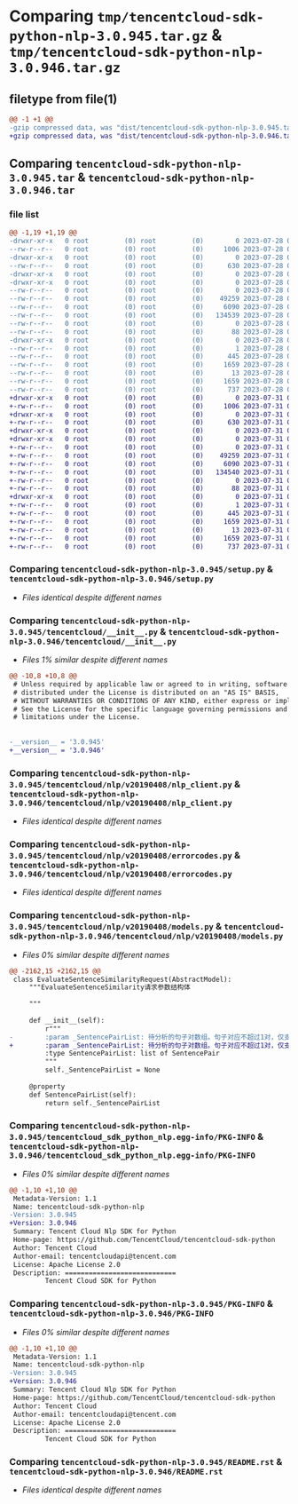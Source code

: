 # Comparing `tmp/tencentcloud-sdk-python-nlp-3.0.945.tar.gz` & `tmp/tencentcloud-sdk-python-nlp-3.0.946.tar.gz`

## filetype from file(1)

```diff
@@ -1 +1 @@
-gzip compressed data, was "dist/tencentcloud-sdk-python-nlp-3.0.945.tar", last modified: Fri Jul 28 00:32:42 2023, max compression
+gzip compressed data, was "dist/tencentcloud-sdk-python-nlp-3.0.946.tar", last modified: Mon Jul 31 00:32:53 2023, max compression
```

## Comparing `tencentcloud-sdk-python-nlp-3.0.945.tar` & `tencentcloud-sdk-python-nlp-3.0.946.tar`

### file list

```diff
@@ -1,19 +1,19 @@
-drwxr-xr-x   0 root         (0) root         (0)        0 2023-07-28 00:32:42.000000 tencentcloud-sdk-python-nlp-3.0.945/
--rw-r--r--   0 root         (0) root         (0)     1006 2023-07-28 00:32:42.000000 tencentcloud-sdk-python-nlp-3.0.945/setup.py
-drwxr-xr-x   0 root         (0) root         (0)        0 2023-07-28 00:32:42.000000 tencentcloud-sdk-python-nlp-3.0.945/tencentcloud/
--rw-r--r--   0 root         (0) root         (0)      630 2023-07-28 00:32:42.000000 tencentcloud-sdk-python-nlp-3.0.945/tencentcloud/__init__.py
-drwxr-xr-x   0 root         (0) root         (0)        0 2023-07-28 00:32:42.000000 tencentcloud-sdk-python-nlp-3.0.945/tencentcloud/nlp/
-drwxr-xr-x   0 root         (0) root         (0)        0 2023-07-28 00:32:42.000000 tencentcloud-sdk-python-nlp-3.0.945/tencentcloud/nlp/v20190408/
--rw-r--r--   0 root         (0) root         (0)        0 2023-07-28 00:32:42.000000 tencentcloud-sdk-python-nlp-3.0.945/tencentcloud/nlp/v20190408/__init__.py
--rw-r--r--   0 root         (0) root         (0)    49259 2023-07-28 00:32:42.000000 tencentcloud-sdk-python-nlp-3.0.945/tencentcloud/nlp/v20190408/nlp_client.py
--rw-r--r--   0 root         (0) root         (0)     6090 2023-07-28 00:32:42.000000 tencentcloud-sdk-python-nlp-3.0.945/tencentcloud/nlp/v20190408/errorcodes.py
--rw-r--r--   0 root         (0) root         (0)   134539 2023-07-28 00:32:42.000000 tencentcloud-sdk-python-nlp-3.0.945/tencentcloud/nlp/v20190408/models.py
--rw-r--r--   0 root         (0) root         (0)        0 2023-07-28 00:32:42.000000 tencentcloud-sdk-python-nlp-3.0.945/tencentcloud/nlp/__init__.py
--rw-r--r--   0 root         (0) root         (0)       88 2023-07-28 00:32:42.000000 tencentcloud-sdk-python-nlp-3.0.945/setup.cfg
-drwxr-xr-x   0 root         (0) root         (0)        0 2023-07-28 00:32:42.000000 tencentcloud-sdk-python-nlp-3.0.945/tencentcloud_sdk_python_nlp.egg-info/
--rw-r--r--   0 root         (0) root         (0)        1 2023-07-28 00:32:42.000000 tencentcloud-sdk-python-nlp-3.0.945/tencentcloud_sdk_python_nlp.egg-info/dependency_links.txt
--rw-r--r--   0 root         (0) root         (0)      445 2023-07-28 00:32:42.000000 tencentcloud-sdk-python-nlp-3.0.945/tencentcloud_sdk_python_nlp.egg-info/SOURCES.txt
--rw-r--r--   0 root         (0) root         (0)     1659 2023-07-28 00:32:42.000000 tencentcloud-sdk-python-nlp-3.0.945/tencentcloud_sdk_python_nlp.egg-info/PKG-INFO
--rw-r--r--   0 root         (0) root         (0)       13 2023-07-28 00:32:42.000000 tencentcloud-sdk-python-nlp-3.0.945/tencentcloud_sdk_python_nlp.egg-info/top_level.txt
--rw-r--r--   0 root         (0) root         (0)     1659 2023-07-28 00:32:42.000000 tencentcloud-sdk-python-nlp-3.0.945/PKG-INFO
--rw-r--r--   0 root         (0) root         (0)      737 2023-07-28 00:32:42.000000 tencentcloud-sdk-python-nlp-3.0.945/README.rst
+drwxr-xr-x   0 root         (0) root         (0)        0 2023-07-31 00:32:53.000000 tencentcloud-sdk-python-nlp-3.0.946/
+-rw-r--r--   0 root         (0) root         (0)     1006 2023-07-31 00:32:53.000000 tencentcloud-sdk-python-nlp-3.0.946/setup.py
+drwxr-xr-x   0 root         (0) root         (0)        0 2023-07-31 00:32:53.000000 tencentcloud-sdk-python-nlp-3.0.946/tencentcloud/
+-rw-r--r--   0 root         (0) root         (0)      630 2023-07-31 00:32:53.000000 tencentcloud-sdk-python-nlp-3.0.946/tencentcloud/__init__.py
+drwxr-xr-x   0 root         (0) root         (0)        0 2023-07-31 00:32:53.000000 tencentcloud-sdk-python-nlp-3.0.946/tencentcloud/nlp/
+drwxr-xr-x   0 root         (0) root         (0)        0 2023-07-31 00:32:53.000000 tencentcloud-sdk-python-nlp-3.0.946/tencentcloud/nlp/v20190408/
+-rw-r--r--   0 root         (0) root         (0)        0 2023-07-31 00:32:53.000000 tencentcloud-sdk-python-nlp-3.0.946/tencentcloud/nlp/v20190408/__init__.py
+-rw-r--r--   0 root         (0) root         (0)    49259 2023-07-31 00:32:53.000000 tencentcloud-sdk-python-nlp-3.0.946/tencentcloud/nlp/v20190408/nlp_client.py
+-rw-r--r--   0 root         (0) root         (0)     6090 2023-07-31 00:32:53.000000 tencentcloud-sdk-python-nlp-3.0.946/tencentcloud/nlp/v20190408/errorcodes.py
+-rw-r--r--   0 root         (0) root         (0)   134540 2023-07-31 00:32:53.000000 tencentcloud-sdk-python-nlp-3.0.946/tencentcloud/nlp/v20190408/models.py
+-rw-r--r--   0 root         (0) root         (0)        0 2023-07-31 00:32:53.000000 tencentcloud-sdk-python-nlp-3.0.946/tencentcloud/nlp/__init__.py
+-rw-r--r--   0 root         (0) root         (0)       88 2023-07-31 00:32:53.000000 tencentcloud-sdk-python-nlp-3.0.946/setup.cfg
+drwxr-xr-x   0 root         (0) root         (0)        0 2023-07-31 00:32:53.000000 tencentcloud-sdk-python-nlp-3.0.946/tencentcloud_sdk_python_nlp.egg-info/
+-rw-r--r--   0 root         (0) root         (0)        1 2023-07-31 00:32:53.000000 tencentcloud-sdk-python-nlp-3.0.946/tencentcloud_sdk_python_nlp.egg-info/dependency_links.txt
+-rw-r--r--   0 root         (0) root         (0)      445 2023-07-31 00:32:53.000000 tencentcloud-sdk-python-nlp-3.0.946/tencentcloud_sdk_python_nlp.egg-info/SOURCES.txt
+-rw-r--r--   0 root         (0) root         (0)     1659 2023-07-31 00:32:53.000000 tencentcloud-sdk-python-nlp-3.0.946/tencentcloud_sdk_python_nlp.egg-info/PKG-INFO
+-rw-r--r--   0 root         (0) root         (0)       13 2023-07-31 00:32:53.000000 tencentcloud-sdk-python-nlp-3.0.946/tencentcloud_sdk_python_nlp.egg-info/top_level.txt
+-rw-r--r--   0 root         (0) root         (0)     1659 2023-07-31 00:32:53.000000 tencentcloud-sdk-python-nlp-3.0.946/PKG-INFO
+-rw-r--r--   0 root         (0) root         (0)      737 2023-07-31 00:32:53.000000 tencentcloud-sdk-python-nlp-3.0.946/README.rst
```

### Comparing `tencentcloud-sdk-python-nlp-3.0.945/setup.py` & `tencentcloud-sdk-python-nlp-3.0.946/setup.py`

 * *Files identical despite different names*

### Comparing `tencentcloud-sdk-python-nlp-3.0.945/tencentcloud/__init__.py` & `tencentcloud-sdk-python-nlp-3.0.946/tencentcloud/__init__.py`

 * *Files 1% similar despite different names*

```diff
@@ -10,8 +10,8 @@
 # Unless required by applicable law or agreed to in writing, software
 # distributed under the License is distributed on an "AS IS" BASIS,
 # WITHOUT WARRANTIES OR CONDITIONS OF ANY KIND, either express or implied.
 # See the License for the specific language governing permissions and
 # limitations under the License.
 
 
-__version__ = '3.0.945'
+__version__ = '3.0.946'
```

### Comparing `tencentcloud-sdk-python-nlp-3.0.945/tencentcloud/nlp/v20190408/nlp_client.py` & `tencentcloud-sdk-python-nlp-3.0.946/tencentcloud/nlp/v20190408/nlp_client.py`

 * *Files identical despite different names*

### Comparing `tencentcloud-sdk-python-nlp-3.0.945/tencentcloud/nlp/v20190408/errorcodes.py` & `tencentcloud-sdk-python-nlp-3.0.946/tencentcloud/nlp/v20190408/errorcodes.py`

 * *Files identical despite different names*

### Comparing `tencentcloud-sdk-python-nlp-3.0.945/tencentcloud/nlp/v20190408/models.py` & `tencentcloud-sdk-python-nlp-3.0.946/tencentcloud/nlp/v20190408/models.py`

 * *Files 0% similar despite different names*

```diff
@@ -2162,15 +2162,15 @@
 class EvaluateSentenceSimilarityRequest(AbstractModel):
     """EvaluateSentenceSimilarity请求参数结构体
 
     """
 
     def __init__(self):
         r"""
-        :param _SentencePairList: 待分析的句子对数组。句子对应不超过1对，仅支持中文文本，原句子与目标句子均应不超过64字符。
+        :param _SentencePairList: 待分析的句子对数组。句子对应不超过1对，仅支持中文文本，原句子与目标句子均应不超过500字符。
         :type SentencePairList: list of SentencePair
         """
         self._SentencePairList = None
 
     @property
     def SentencePairList(self):
         return self._SentencePairList
```

### Comparing `tencentcloud-sdk-python-nlp-3.0.945/tencentcloud_sdk_python_nlp.egg-info/PKG-INFO` & `tencentcloud-sdk-python-nlp-3.0.946/tencentcloud_sdk_python_nlp.egg-info/PKG-INFO`

 * *Files 0% similar despite different names*

```diff
@@ -1,10 +1,10 @@
 Metadata-Version: 1.1
 Name: tencentcloud-sdk-python-nlp
-Version: 3.0.945
+Version: 3.0.946
 Summary: Tencent Cloud Nlp SDK for Python
 Home-page: https://github.com/TencentCloud/tencentcloud-sdk-python
 Author: Tencent Cloud
 Author-email: tencentcloudapi@tencent.com
 License: Apache License 2.0
 Description: ============================
         Tencent Cloud SDK for Python
```

### Comparing `tencentcloud-sdk-python-nlp-3.0.945/PKG-INFO` & `tencentcloud-sdk-python-nlp-3.0.946/PKG-INFO`

 * *Files 0% similar despite different names*

```diff
@@ -1,10 +1,10 @@
 Metadata-Version: 1.1
 Name: tencentcloud-sdk-python-nlp
-Version: 3.0.945
+Version: 3.0.946
 Summary: Tencent Cloud Nlp SDK for Python
 Home-page: https://github.com/TencentCloud/tencentcloud-sdk-python
 Author: Tencent Cloud
 Author-email: tencentcloudapi@tencent.com
 License: Apache License 2.0
 Description: ============================
         Tencent Cloud SDK for Python
```

### Comparing `tencentcloud-sdk-python-nlp-3.0.945/README.rst` & `tencentcloud-sdk-python-nlp-3.0.946/README.rst`

 * *Files identical despite different names*

